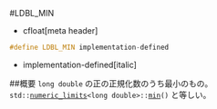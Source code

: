#LDBL_MIN
* cfloat[meta header]

```cpp
#define LDBL_MIN implementation-defined
```
* implementation-defined[italic]

##概要
`long double` の正の正規化数のうち最小のもの。
`std::`[`numeric_limits`](/reference/limits/numeric_limits.md)`<long double>::`[`min`](/reference/limits/numeric_limits/min.md)`()` と等しい。

